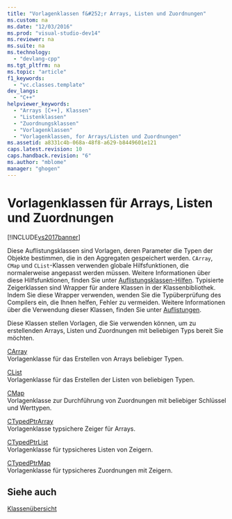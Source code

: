 ```yaml
---
title: "Vorlagenklassen f&#252;r Arrays, Listen und Zuordnungen"
ms.custom: na
ms.date: "12/03/2016"
ms.prod: "visual-studio-dev14"
ms.reviewer: na
ms.suite: na
ms.technology: 
  - "devlang-cpp"
ms.tgt_pltfrm: na
ms.topic: "article"
f1_keywords: 
  - "vc.classes.template"
dev_langs: 
  - "C++"
helpviewer_keywords: 
  - "Arrays [C++], Klassen"
  - "Listenklassen"
  - "Zuordnungsklassen"
  - "Vorlagenklassen"
  - "Vorlagenklassen, for Arrays/Listen und Zuordnungen"
ms.assetid: a8331c4b-068a-48f8-a629-b8449601e121
caps.latest.revision: 10
caps.handback.revision: "6"
ms.author: "mblome"
manager: "ghogen"
---
```

# Vorlagenklassen f&#252;r Arrays, Listen und Zuordnungen
[!INCLUDE[vs2017banner](../assembler/inline/includes/vs2017banner.md)]

Diese Auflistungsklassen sind Vorlagen, deren Parameter die Typen der Objekte bestimmen, die in den Aggregaten gespeichert werden.  `CArray`, `CMap` und `CList`\-Klassen verwenden globale Hilfsfunktionen, die normalerweise angepasst werden müssen.  Weitere Informationen über diese Hilfsfunktionen, finden Sie unter [Auflistungsklassen\-Hilfen](../mfc/reference/collection-class-helpers.md).  Typisierte Zeigerklassen sind Wrapper für andere Klassen in der Klassenbibliothek.  Indem Sie diese Wrapper verwenden, wenden Sie die Typüberprüfung des Compilers ein, die Ihnen helfen, Fehler zu vermeiden.  Weitere Informationen über die Verwendung dieser Klassen, finden Sie unter [Auflistungen](../mfc/collections.md).  
  
 Diese Klassen stellen Vorlagen, die Sie verwenden können, um zu erstellenden Arrays, Listen und Zuordnungen mit beliebigen Typs bereit Sie möchten.  
  
 [CArray](../mfc/reference/carray-class.md)  
 Vorlagenklasse für das Erstellen von Arrays beliebiger Typen.  
  
 [CList](../mfc/reference/clist-class.md)  
 Vorlagenklasse für das Erstellen der Listen von beliebigen Typen.  
  
 [CMap](../mfc/reference/cmap-class.md)  
 Vorlagenklasse zur Durchführung von Zuordnungen mit beliebiger Schlüssel und Werttypen.  
  
 [CTypedPtrArray](../mfc/reference/ctypedptrarray-class.md)  
 Vorlagenklasse typsichere Zeiger für Arrays.  
  
 [CTypedPtrList](../mfc/reference/ctypedptrlist-class.md)  
 Vorlagenklasse für typsicheres Listen von Zeigern.  
  
 [CTypedPtrMap](../mfc/reference/ctypedptrmap-class.md)  
 Vorlagenklasse für typsicheres Zuordnungen mit Zeigern.  
  
## Siehe auch  
 [Klassenübersicht](../mfc/class-library-overview.md)
